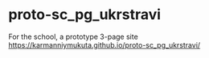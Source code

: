 # proto-sc_pg_ukrstravi
For the school, a prototype 3-page site
https://karmanniymukuta.github.io/proto-sc_pg_ukrstravi/
